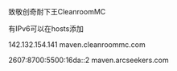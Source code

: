 致敬创奇耐下王CleanroomMC

有IPv6可以在hosts添加

142.132.154.141 maven.cleanroommc.com

2607:8700:5500:16da::2 maven.arcseekers.com
